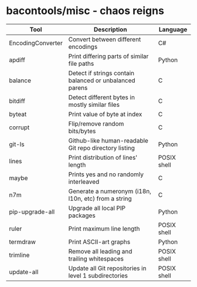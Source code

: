 bacontools/misc - chaos reigns
==============================

| Tool              | Description                                             | Language    |
|-------------------|---------------------------------------------------------|-------------|
| EncodingConverter | Convert between different encodings                     | C#          |
| apdiff            | Print differing parts of similar file paths             | Python      |
| balance           | Detect if strings contain balanced or unbalanced parens | C           |
| bitdiff           | Detect different bytes in mostly similar files          | C           |
| byteat            | Print value of byte at index                            | C           |
| corrupt           | Flip/remove random bits/bytes                           | C           |
| git-ls            | Github-like human-readable Git repo directory listing   | Python      |
| lines             | Print distribution of lines' length                     | POSIX shell |
| maybe             | Prints yes and no randomly interleaved                  | C           |
| n7m               | Generate a numeronym (i18n, l10n, etc) from a string    | C           |
| pip-upgrade-all   | Upgrade all local PIP packages                          | Python      |
| ruler             | Print maximum line length                               | POSIX shell |
| termdraw          | Print ASCII-art graphs                                  | Python      |
| trimline          | Remove all leading and trailing whitespaces             | POSIX shell |
| update-all        | Update all Git repositories in level 1 subdirectories   | POSIX shell |
